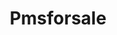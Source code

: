---
title: Pmsforsale
crosslinks:
- pmsfeedback
- Silverbugs
- PMsFeedback
- TheXanaxCartel
- coins
- Coins4Sale
- u_imguralbumbot
- hardwareswap
- Monero
- KitSwap
- gameswap
- UniversalScammerList
- dating_advice
- usedpanties
- spinalmuscularatrophy
- PMsTradingPost
- pics
- WatchExchangeFeedback
- stocks
- silverbugs
---